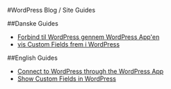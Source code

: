 #WordPress Blog / Site Guides

##Danske Guides
* [Forbind til WordPress gennem WordPress App'en](master/WordPress%20App%20login/da-wordpress-app-login.md)
* [vis Custom Fields frem i WordPress](master/Show%20Custom%20Fields/da-vis-custom-fields.md)

##English Guides
* [Connect to WordPress through the WordPress App](master/WordPress%20App%20login/en-wordpress-app-login.md)
* [Show Custom Fields in WordPress](master/corp/diff-mag-brand/Show%20Custom%20Fields/en-show-custom-fields.md)